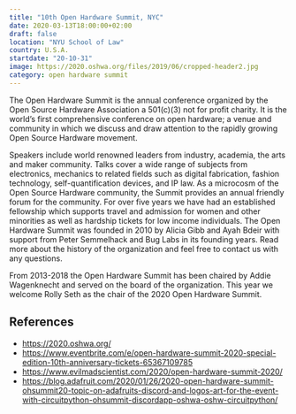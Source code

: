 ```yaml
---
title: "10th Open Hardware Summit, NYC"
date: 2020-03-13T18:00:00+02:00
draft: false
location: "NYU School of Law"
country: U.S.A.
startdate: "20-10-31"
image: https://2020.oshwa.org/files/2019/06/cropped-header2.jpg
category: open hardware summit
---
```


The Open Hardware Summit is the annual conference organized by the Open Source Hardware Association a 501(c)(3) not for profit charity. It is the world’s first comprehensive conference on open hardware; a venue and community in which we discuss and draw attention to the rapidly growing Open Source Hardware movement.

Speakers include world renowned leaders from industry, academia, the arts and maker community. Talks cover a wide range of subjects from electronics, mechanics to related fields such as digital fabrication, fashion technology, self-quantification devices, and IP law. As a microcosm of the Open Source Hardware community, the Summit provides an annual friendly forum for the community. For over five years we have had an established fellowship which supports travel and admission for women and other minorities as well as hardship tickets for low income individuals. The Open Hardware Summit was founded in 2010 by Alicia Gibb and Ayah Bdeir with support from Peter Semmelhack and Bug Labs in its founding years. Read more about the history of the organization and feel free to contact us with any questions.

From 2013-2018 the Open Hardware Summit has been chaired by Addie Wagenknecht and served on the board of the organization. This year we welcome Rolly Seth as the chair of the 2020 Open Hardware Summit.


## References
* https://2020.oshwa.org/
* https://www.eventbrite.com/e/open-hardware-summit-2020-special-edition-10th-anniversary-tickets-65367109785
* https://www.evilmadscientist.com/2020/open-hardware-summit-2020/
* https://blog.adafruit.com/2020/01/26/2020-open-hardware-summit-ohsummit20-topic-on-adafruits-discord-and-logos-art-for-the-event-with-circuitpython-ohsummit-discordapp-oshwa-oshw-circuitpython/
